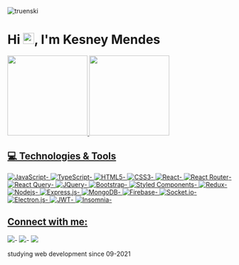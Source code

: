 <p align="left"><img src="https://komarev.com/ghpvc/?username=truenski" alt="truenski" /></p>
<h1 align = "justify"> Hi <img src="https://media.giphy.com/media/hvRJCLFzcasrR4ia7z/giphy.gif" width="25px">, I'm Kesney Mendes </h1>
     


 <div>
  <a href="https://github.com/truenski">
  <img height="180em" src="https://github-readme-stats.vercel.app/api?username=truenski&show_icons=true&theme=dark&include_all_commits=true&count_private=true"/>
  <img height="180em" src="https://github-readme-stats.vercel.app/api/top-langs/?username=truenski&layout=compact&langs_count=7&theme=dark"/>
</div>


 

## 💻 Technologies & Tools
 
![JavaScript](https://img.shields.io/badge/JavaScript-F7DF1E?style=for-the-badge&logo=javascript&logoColor=black)-
![TypeScript](https://img.shields.io/badge/typescript-%23007ACC.svg?style=for-the-badge&logo=typescript&logoColor=white)-
![HTML5](https://img.shields.io/badge/HTML5-E34F26?style=for-the-badge&logo=html5&logoColor=white)-
![CSS3](https://img.shields.io/badge/CSS3-1572B6?style=for-the-badge&logo=css3&logoColor=white)-
![React](https://img.shields.io/badge/React-20232A?style=for-the-badge&logo=react&logoColor=61DAFB)-
![React Router](https://img.shields.io/badge/React_Router-CA4245?style=for-the-badge&logo=react-router&logoColor=white)-
![React Query](https://img.shields.io/badge/-React%20Query-FF4154?style=for-the-badge&logo=react%20query&logoColor=white)-
![JQuery](https://img.shields.io/badge/jQuery-0769AD?style=for-the-badge&logo=jquery&logoColor=white)-
![Bootstrap](https://img.shields.io/badge/Bootstrap-563D7C?style=for-the-badge&logo=bootstrap&logoColor=white)-
![Styled Components](https://img.shields.io/badge/styled--components-DB7093?style=for-the-badge&logo=styled-components&logoColor=white)-
![Redux](https://img.shields.io/badge/Redux-593D88?style=for-the-badge&logo=redux&logoColor=white)-
![Nodejs](https://img.shields.io/badge/Node.js-43853D?style=for-the-badge&logo=node.js&logoColor=white)-
![Express.js](https://img.shields.io/badge/Express.js-404D59?style=for-the-badge)-
![MongoDB](https://img.shields.io/badge/MongoDB-4EA94B?style=for-the-badge&logo=mongodb&logoColor=white)-
![Firebase](https://img.shields.io/badge/firebase-%23039BE5.svg?style=for-the-badge&logo=firebase)-
![Socket.io](https://img.shields.io/badge/Socket.io-black?style=for-the-badge&logo=socket.io&badgeColor=010101)-
![Electron.js](https://img.shields.io/badge/Electron-191970?style=for-the-badge&logo=Electron&logoColor=white)-
![JWT](https://img.shields.io/badge/JWT-black?style=for-the-badge&logo=JSON%20web%20tokens)-
![Insomnia](https://img.shields.io/badge/Insomnia-black?style=for-the-badge&logo=insomnia&logoColor=5849BE)-
 
 
 
 
## Connect with me:
<div> 
 
  <a href="https://api.whatsapp.com/send?phone=5571986391371" target="_blank"><img src="https://img.shields.io/badge/WhatsApp-25D366?style=for-the-badge&logo=whatsapp&logoColor=white" target="_blank"></a>-
  <a href = "mailto:kesneymendes@gmail.com"><img src="https://img.shields.io/badge/-Gmail-%23333?style=for-the-badge&logo=gmail&logoColor=white" target="_blank"></a>-
  <a href="https://www.linkedin.com/in/kesney-mendes-viana-45539a1aa" target="_blank"><img src="https://img.shields.io/badge/-LinkedIn-%230077B5?style=for-the-badge&logo=linkedin&logoColor=white" target="_blank"></a> 
 

 
</div>
         <span>studying web development since 09-2021</span>
















